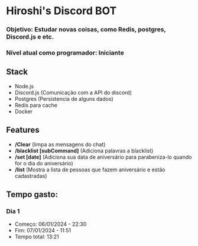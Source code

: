# Hiroshi's Discord BOT

### Objetivo: Estudar novas coisas, como Redis, postgres, Discord.js e etc.

### Nível atual como programador: Iniciante

## Stack

- Node.js
- Discord.js (Comunicação com a API do discord)
- Postgres (Persistencia de alguns dados)
- Redis para cache
- Docker

## Features

- **/Clear** (limpa as mensagens do chat)
- **/blacklist [subCommand]** (Adiciona palavras a blacklist)
- **/set [date]** (Adiciona sua data de aniversário para parabeniza-lo quando for o dia do aniversário)
- **/list** (Mostra a lista de pessoas que fazem aniversário e estão cadastradas)

## Tempo gasto:

### Dia 1

- Começo: 06/01/2024 - 22:30
- Fim: 07/01/2024 - 11:51
- Tempo total: 13:21
